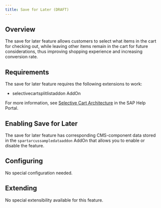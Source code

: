```yaml
---
title: Save for Later (DRAFT)
---
```


## Overview

The save for later feature allows customers to select what items in the cart for checking out, while leaving other items remain in the cart for future considerations, thus improving shopping experience and increasing conversion rate.

## Requirements

The save for later feature requires the following extensions to work:

- selectivecartsplitlistaddon AddOn

For more information, see [Selective Cart Architecture](https://help.sap.com/viewer/4c33bf189ab9409e84e589295c36d96e/1905/en-US/923b6bd803734e168a6b2e7c1087caec.html) in the SAP Help Portal.

## Enabling Save for Later

The save for later feature has corresponding CMS-component data stored in the `spartarcussampledataaddon` AddOn that allows you to enable or disable the feature.


## Configuring

No special configuration needed. 


## Extending

No special extensibility available for this feature. 


